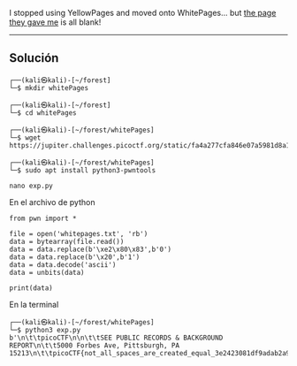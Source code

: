 I stopped using YellowPages and moved onto WhitePages... but [the page they gave me](https://jupiter.challenges.picoctf.org/static/fa4a277cfa846e07a5981d8a19288a2e/whitepages.txt) is all blank!
__________
## Solución


```
┌──(kali㉿kali)-[~/forest]
└─$ mkdir whitePages
    
┌──(kali㉿kali)-[~/forest]
└─$ cd whitePages 

┌──(kali㉿kali)-[~/forest/whitePages]
└─$ wget https://jupiter.challenges.picoctf.org/static/fa4a277cfa846e07a5981d8a19288a2e/whitepages.txt
  
┌──(kali㉿kali)-[~/forest/whitePages]
└─$ sudo apt install python3-pwntools

nano exp.py

```


En el archivo de python

```
from pwn import *

file = open('whitepages.txt', 'rb')
data = bytearray(file.read())
data = data.replace(b'\xe2\x80\x83',b'0')
data = data.replace(b'\x20',b'1')
data = data.decode('ascii')
data = unbits(data)

print(data)

```

En la terminal

```
┌──(kali㉿kali)-[~/forest/whitePages]
└─$ python3 exp.py
b'\n\t\tpicoCTF\n\n\t\tSEE PUBLIC RECORDS & BACKGROUND REPORT\n\t\t5000 Forbes Ave, Pittsburgh, PA 15213\n\t\tpicoCTF{not_all_spaces_are_created_equal_3e2423081df9adab2a9d96afda4cfad6}\n\t\t'
```

